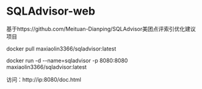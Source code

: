 # SQLAdvisor-web
基于https://github.com/Meituan-Dianping/SQLAdvisor美团点评索引优化建议项目

docker pull maxiaolin3366/sqladvisor:latest

docker run -d --name=sqladvisor -p 8080:8080 maxiaolin3366/sqladvisor:latest 

访问：http://ip:8080/doc.html
